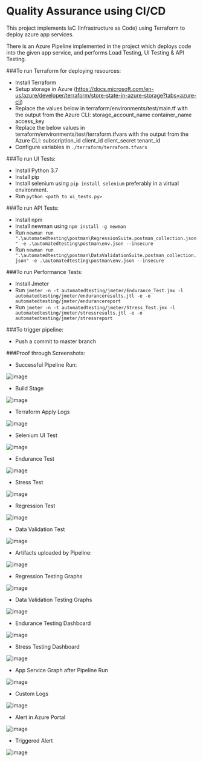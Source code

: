 # Quality Assurance using CI/CD



This project implements IaC (Infrastructure as Code) using Terraform to deploy azure app services.

There is an Azure Pipeline implemented in the project which deploys code into the given app service, and performs Load Testing, UI Testing & API Testing.


###To run Terraform for deploying resources:
- Install Terraform
- Setup storage in Azure (https://docs.microsoft.com/en-us/azure/developer/terraform/store-state-in-azure-storage?tabs=azure-cli)
- Replace the values below in terraform/environments/test/main.tf with the output from the Azure CLI:
    storage_account_name
    container_name
    access_key
- Replace the below values in terraform/environments/test/terraform.tfvars with the output from the Azure CLI:
    subscription_id
    client_id
    client_secret
    tenant_id
- Configure variables in `./terraform/terraform.tfvars`

###To run UI Tests:
- Install Python 3.7
- Install pip
- Install selenium using `pip install selenium` preferably in a virtual environment.
- Run `python <path to ui_tests.py>`


###To run API Tests:
- Install npm
- Install newman using `npm install -g newman`
- Run `newman run ".\automatedtesting\postman\RegressionSuite.postman_collection.json" -e .\automatedtesting\postman\env.json --insecure`
- Run `newman run ".\automatedtesting\postman\DataValidationSuite.postman_collection.json" -e .\automatedtesting\postman\env.json --insecure`

###To run Performance Tests:
- Install Jmeter
- Run `jmeter -n -t automatedtesting/jmeter/Endurance_Test.jmx -l automatedtesting/jmeter/enduranceresults.jtl -e -o automatedtesting/jmeter/endurancereport`
- Run `jmeter -n -t automatedtesting/jmeter/Stress_Test.jmx -l automatedtesting/jmeter/stressresults.jtl -e -o automatedtesting/jmeter/stressreport`

###To trigger pipeline:
- Push a commit to master branch

###Proof through Screenshots:

- Successful Pipeline Run:

![image](./screenshots/Pipeline_Run_Overview.PNG)

- Build Stage

![image](./screenshots/Build_Stage_Overview.PNG)

- Terraform Apply Logs

![image](./screenshots/Terraform_Apply_Logs_Pipeline.PNG)

- Selenium UI Test

![image](./screenshots/Selenium_Logs_Pipeline.PNG)

- Endurance Test

![image](./screenshots/Endurance_Test_Logs_Pipeline.PNG)

- Stress Test

![image](./screenshots/Stress_Test_Logs_Pipeline.PNG)

- Regression Test

![image](./screenshots/Regression_API_Testing_Logs_Pipeline.PNG)

- Data Validation Test

![image](./screenshots/Data_Validation_API_Testing_Logs_Pipeline.PNG)

- Artifacts uploaded by Pipeline:

![image](./screenshots/Artifacts_Pipeline.PNG)

- Regression Testing Graphs

![image](./screenshots/Regression_API_Testing_Graphs.PNG)

- Data Validation Testing Graphs

![image](./screenshots/Data_Validation_API_Testing_Graphs.PNG)

- Endurance Testing Dashboard

![image](./screenshots/Endurance_Test_Report_From_Artifact.PNG)

- Stress Testing Dashboard

![image](./screenshots/Stress_Test_Report_From_Artifact.PNG)

- App Service Graph after Pipeline Run

![image](./screenshots/App_Service_Graphs.PNG)

- Custom Logs

![image](./screenshots/Custom_Logs.PNG)

- Alert in Azure Portal

![image](./screenshots/Alert_in_Portal.PNG)

- Triggered Alert

![image](./screenshots/Triggered_Alert.PNG)